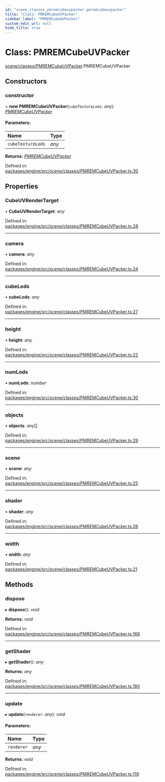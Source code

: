 ```yaml
---
id: "scene_classes_pmremcubeuvpacker.pmremcubeuvpacker"
title: "Class: PMREMCubeUVPacker"
sidebar_label: "PMREMCubeUVPacker"
custom_edit_url: null
hide_title: true
---
```


# Class: PMREMCubeUVPacker

[scene/classes/PMREMCubeUVPacker](../modules/scene_classes_pmremcubeuvpacker.md).PMREMCubeUVPacker

## Constructors

### constructor

\+ **new PMREMCubeUVPacker**(`cubeTextureLods`: *any*): [*PMREMCubeUVPacker*](scene_classes_pmremcubeuvpacker.pmremcubeuvpacker.md)

#### Parameters:

Name | Type |
:------ | :------ |
`cubeTextureLods` | *any* |

**Returns:** [*PMREMCubeUVPacker*](scene_classes_pmremcubeuvpacker.pmremcubeuvpacker.md)

Defined in: [packages/engine/src/scene/classes/PMREMCubeUVPacker.ts:30](https://github.com/xr3ngine/xr3ngine/blob/716a06460/packages/engine/src/scene/classes/PMREMCubeUVPacker.ts#L30)

## Properties

### CubeUVRenderTarget

• **CubeUVRenderTarget**: *any*

Defined in: [packages/engine/src/scene/classes/PMREMCubeUVPacker.ts:28](https://github.com/xr3ngine/xr3ngine/blob/716a06460/packages/engine/src/scene/classes/PMREMCubeUVPacker.ts#L28)

___

### camera

• **camera**: *any*

Defined in: [packages/engine/src/scene/classes/PMREMCubeUVPacker.ts:24](https://github.com/xr3ngine/xr3ngine/blob/716a06460/packages/engine/src/scene/classes/PMREMCubeUVPacker.ts#L24)

___

### cubeLods

• **cubeLods**: *any*

Defined in: [packages/engine/src/scene/classes/PMREMCubeUVPacker.ts:27](https://github.com/xr3ngine/xr3ngine/blob/716a06460/packages/engine/src/scene/classes/PMREMCubeUVPacker.ts#L27)

___

### height

• **height**: *any*

Defined in: [packages/engine/src/scene/classes/PMREMCubeUVPacker.ts:22](https://github.com/xr3ngine/xr3ngine/blob/716a06460/packages/engine/src/scene/classes/PMREMCubeUVPacker.ts#L22)

___

### numLods

• **numLods**: *number*

Defined in: [packages/engine/src/scene/classes/PMREMCubeUVPacker.ts:30](https://github.com/xr3ngine/xr3ngine/blob/716a06460/packages/engine/src/scene/classes/PMREMCubeUVPacker.ts#L30)

___

### objects

• **objects**: *any*[]

Defined in: [packages/engine/src/scene/classes/PMREMCubeUVPacker.ts:29](https://github.com/xr3ngine/xr3ngine/blob/716a06460/packages/engine/src/scene/classes/PMREMCubeUVPacker.ts#L29)

___

### scene

• **scene**: *any*

Defined in: [packages/engine/src/scene/classes/PMREMCubeUVPacker.ts:25](https://github.com/xr3ngine/xr3ngine/blob/716a06460/packages/engine/src/scene/classes/PMREMCubeUVPacker.ts#L25)

___

### shader

• **shader**: *any*

Defined in: [packages/engine/src/scene/classes/PMREMCubeUVPacker.ts:26](https://github.com/xr3ngine/xr3ngine/blob/716a06460/packages/engine/src/scene/classes/PMREMCubeUVPacker.ts#L26)

___

### width

• **width**: *any*

Defined in: [packages/engine/src/scene/classes/PMREMCubeUVPacker.ts:21](https://github.com/xr3ngine/xr3ngine/blob/716a06460/packages/engine/src/scene/classes/PMREMCubeUVPacker.ts#L21)

## Methods

### dispose

▸ **dispose**(): *void*

**Returns:** *void*

Defined in: [packages/engine/src/scene/classes/PMREMCubeUVPacker.ts:168](https://github.com/xr3ngine/xr3ngine/blob/716a06460/packages/engine/src/scene/classes/PMREMCubeUVPacker.ts#L168)

___

### getShader

▸ **getShader**(): *any*

**Returns:** *any*

Defined in: [packages/engine/src/scene/classes/PMREMCubeUVPacker.ts:180](https://github.com/xr3ngine/xr3ngine/blob/716a06460/packages/engine/src/scene/classes/PMREMCubeUVPacker.ts#L180)

___

### update

▸ **update**(`renderer`: *any*): *void*

#### Parameters:

Name | Type |
:------ | :------ |
`renderer` | *any* |

**Returns:** *void*

Defined in: [packages/engine/src/scene/classes/PMREMCubeUVPacker.ts:119](https://github.com/xr3ngine/xr3ngine/blob/716a06460/packages/engine/src/scene/classes/PMREMCubeUVPacker.ts#L119)
